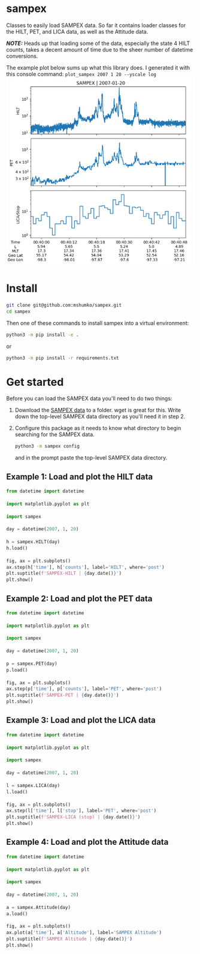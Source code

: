 # sampex
Classes to easily load SAMPEX data. So far it contains loader classes for the HILT, PET, and LICA data, as well as the Attitude data. 

**_NOTE:_** Heads up that loading some of the data, especially the state 4 HILT counts, takes a decent amount of time due to the sheer number of datetime conversions.

The example plot below sums up what this library does. I generated it with this console command: ```plot_sampex 2007 1 20 --yscale log```
![Example SAMPEX data from the HILT, PET, and LICA instruments](sampex_example.png)

# Install
```bash
git clone git@github.com:mshumko/sampex.git
cd sampex
```

Then one of these commands to install sampex into a virtual environment:
```bash
python3 -m pip install -e .
```
or 
```bash
python3 -m pip install -r requirements.txt 
```
# Get started
Before you can load the SAMPEX data you'll need to do two things:

1. Download the [SAMPEX data](https://izw1.caltech.edu/sampex/DataCenter/data.html) to a folder. wget is great for this. Write down the top-level SAMPEX data directory as you'll need it in step 2.
2. Configure this package as it needs to know what directory to begin searching for the SAMPEX data. 

    ```bash
    python3 -m sampex config
    ```
    and in the prompt paste the top-level SAMPEX data directory.

## Example 1: Load and plot the HILT data
```python
from datetime import datetime

import matplotlib.pyplot as plt

import sampex

day = datetime(2007, 1, 20)

h = sampex.HILT(day)
h.load()

fig, ax = plt.subplots()
ax.step(h['time'], h['counts'], label='HILT', where='post')
plt.suptitle(f'SAMPEX-HILT | {day.date()}')
plt.show()
```

## Example 2: Load and plot the PET data
```python
from datetime import datetime

import matplotlib.pyplot as plt

import sampex

day = datetime(2007, 1, 20)

p = sampex.PET(day)
p.load()

fig, ax = plt.subplots()
ax.step(p['time'], p['counts'], label='PET', where='post')
plt.suptitle(f'SAMPEX-PET | {day.date()}')
plt.show()
```

## Example 3: Load and plot the LICA data
```python
from datetime import datetime

import matplotlib.pyplot as plt

import sampex

day = datetime(2007, 1, 20)

l = sampex.LICA(day)
l.load()

fig, ax = plt.subplots()
ax.step(l['time'], l['stop'], label='PET', where='post')
plt.suptitle(f'SAMPEX-LICA (stop) | {day.date()}')
plt.show()
```

## Example 4: Load and plot the Attitude data
```python
from datetime import datetime

import matplotlib.pyplot as plt

import sampex

day = datetime(2007, 1, 20)

a = sampex.Attitude(day)
a.load()

fig, ax = plt.subplots()
ax.plot(a['time'], a['Altitude'], label='SAMPEX Altitude')
plt.suptitle(f'SAMPEX Altitude | {day.date()}')
plt.show()
```